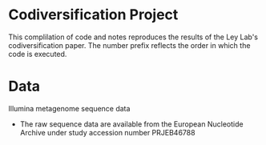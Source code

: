 # Codiversification Project
This complilation of code and notes reproduces the results of the Ley Lab's codiversification paper. The number prefix reflects the order in which the code is executed.

# Data
Illumina metagenome sequence data
* The raw sequence data are available from the European Nucleotide Archive under study accession number PRJEB46788
